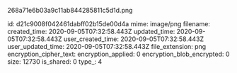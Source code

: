 268a71e6b03a9c11ab844285811c5d1d.png

id: d21c9008f042461dabff02b15de00d4a
mime: image/png
filename: 
created_time: 2020-09-05T07:32:58.443Z
updated_time: 2020-09-05T07:32:58.443Z
user_created_time: 2020-09-05T07:32:58.443Z
user_updated_time: 2020-09-05T07:32:58.443Z
file_extension: png
encryption_cipher_text: 
encryption_applied: 0
encryption_blob_encrypted: 0
size: 12730
is_shared: 0
type_: 4